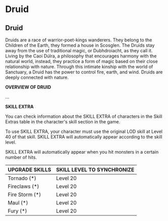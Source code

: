 # Druid

## Druid

Druids are a race of warrior-poet-kings wanderers. They belong to the Children of the Earth, they formed a house in Scosglen. The Druids stay away from the use of traditional magic, or Dubhdroiacht, as they call it. Living by the Caoi Dúlra, a philosophy that encourages harmony with the natural world, instead, they practice a form of magic based on their close relationship with nature. Through this intimate kinship with the world of Sanctuary, a Druid has the power to control fire, earth, and wind. Druids are deeply connected with nature.

**OVERVIEW OF DRUID**

…

**SKILL EXTRA**

You can check information about the SKILL EXTRA of characters in the Skill Extras table in the character's skill section in the game.

To use SKILL EXTRA, your character must use the original LOD skill at Level 40 of that skill. SKILL EXTRA will automatically appear according to the skill level.

SKILL EXTRA will automatically appear when you hit monsters in a certain number of hits.

| UPGRADE SKILLS | SKILL LEVEL TO SYNCHRONIZE |
| -------------- | -------------------------- |
| Tornado (\*)   | Level 20                   |
| Fireclaws (\*) | Level 20                   |
| Fire Storm (\*)| Level 20                   |
| Maul (\*)      | Level 20                   |
| Fury (\*)      | Level 20                   |